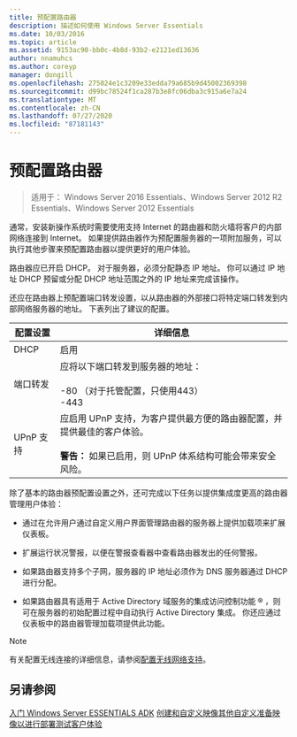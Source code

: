 ```yaml
---
title: 预配置路由器
description: 描述如何使用 Windows Server Essentials
ms.date: 10/03/2016
ms.topic: article
ms.assetid: 9153ac90-bb0c-4b8d-93b2-e2121ed13636
author: nnamuhcs
ms.author: coreyp
manager: dongill
ms.openlocfilehash: 275024e1c3209e33edda79a685b9d45002369398
ms.sourcegitcommit: d99bc78524f1ca287b3e8fc06dba3c915a6e7a24
ms.translationtype: MT
ms.contentlocale: zh-CN
ms.lasthandoff: 07/27/2020
ms.locfileid: "87181143"
---
```

# <a name="preconfiguring-a-router"></a>预配置路由器

>适用于： Windows Server 2016 Essentials、Windows Server 2012 R2 Essentials、Windows Server 2012 Essentials

通常，安装新操作系统时需要使用支持 Internet 的路由器和防火墙将客户的内部网络连接到 Internet。 如果提供路由器作为预配置服务器的一项附加服务，可以执行其他步骤来预配置路由器以提供更好的用户体验。

 路由器应已开启 DHCP。 对于服务器，必须分配静态 IP 地址。 你可以通过 IP 地址 DHCP 预留或分配 DHCP 地址范围之外的 IP 地址来完成该操作。

 还应在路由器上预配置端口转发设置，以从路由器的外部接口将特定端口转发到内部网络服务器的地址。 下表列出了建议的配置。

|配置设置|详细信息|
|---------------------------|-------------|
|DHCP|启用|
|端口转发|应将以下端口转发到服务器的地址：<br /><br /> -80 （对于托管配置，只使用443）<br />-443|
|UPnP 支持|应启用 UPnP 支持，为客户提供最方便的路由器配置，并提供最佳的客户体验。<br /><br /> **警告：** 如果已启用，则 UPnP 体系结构可能会带来安全风险。|

 除了基本的路由器预配置设置之外，还可完成以下任务以提供集成度更高的路由器管理用户体验：

-   通过在允许用户通过自定义用户界面管理路由器的服务器上提供加载项来扩展仪表板。

-   扩展运行状况警报，以便在警报查看器中查看路由器发出的任何警报。

-   如果路由器支持多个子网，服务器的 IP 地址必须作为 DNS 服务器通过 DHCP 进行分配。

-   如果路由器具有适用于 Active Directory 域服务的集成访问控制功能 &reg; ，则可在服务器的初始配置过程中自动执行 Active Directory 集成。 你还应通过仪表板中的路由器管理加载项提供此功能。

> [!NOTE]
>  有关配置无线连接的详细信息，请参阅[配置无线网络支持](Configure-Support-for-a-Wireless-Network.md)。

## <a name="see-also"></a>另请参阅
 [入门 Windows Server ESSENTIALS ADK](Getting-Started-with-the-Windows-Server-Essentials-ADK.md) [创建和自定义映像](Creating-and-Customizing-the-Image.md)[其他自定义](Additional-Customizations.md)[准备映像以进行部署](Preparing-the-Image-for-Deployment.md)[测试客户体验](Testing-the-Customer-Experience.md)